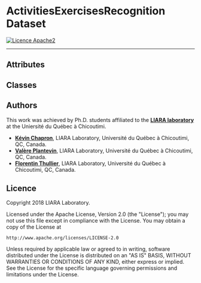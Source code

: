 # ActivitiesExercisesRecognition Dataset

[![Licence Apache2](https://img.shields.io/hexpm/l/plug.svg)](http://www.apache.org/licenses/LICENSE-2.0)

---

Attributes
---

Classes
---

Authors
---
This work was achieved by Ph.D. students affiliated to the **[LIARA laboratory](http://liara.uqac.ca/)** at the Uniersité du Québec à Chicoutimi.

* __[Kévin Chapron](kevin.chapron1@uqac.ca)__, LIARA Laboratory, Université du Québec à Chicoutimi, QC, Canada.
* __[Valère Plantevin](valere.plantevin1@uqac.ca)__, LIARA Laboratory, Université du Québec à Chicoutimi, QC, Canada.
* __[Florentin Thullier](florentin.thullier1@uqac.ca)__, LIARA Laboratory, Université du Québec à Chicoutimi, QC, Canada.

Licence
---
Copyright 2018 LIARA Laboratory.

Licensed under the Apache License, Version 2.0 (the "License");
you may not use this file except in compliance with the License.
You may obtain a copy of the License at

    http://www.apache.org/licenses/LICENSE-2.0

Unless required by applicable law or agreed to in writing, software
distributed under the License is distributed on an "AS IS" BASIS,
WITHOUT WARRANTIES OR CONDITIONS OF ANY KIND, either express or implied.
See the License for the specific language governing permissions and
limitations under the License.